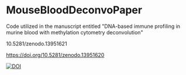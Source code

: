 # MouseBloodDeconvoPaper
Code utilized in the manuscript entitled "DNA-based immune profiling in murine blood with methylation cytometry deconvolution"

10.5281/zenodo.13951621

https://doi.org/10.5281/zenodo.13951620

[![DOI](https://zenodo.org/badge/874766134.svg)](https://doi.org/10.5281/zenodo.13951620)
